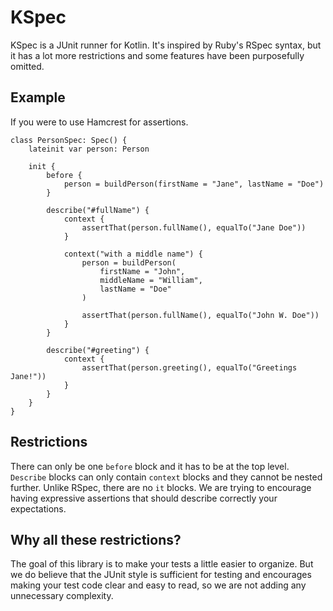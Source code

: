 # KSpec

KSpec is a JUnit runner for Kotlin. It's inspired by Ruby's RSpec syntax,
but it has a lot more restrictions and some features have been purposefully omitted.

## Example

If you were to use Hamcrest for assertions.

```
class PersonSpec: Spec() {
    lateinit var person: Person

    init {
        before {
            person = buildPerson(firstName = "Jane", lastName = "Doe")
        }

        describe("#fullName") {
            context {
                assertThat(person.fullName(), equalTo("Jane Doe"))
            }

            context("with a middle name") {
                person = buildPerson(
                    firstName = "John",
                    middleName = "William",
                    lastName = "Doe"
                )

                assertThat(person.fullName(), equalTo("John W. Doe"))
            }
        }

        describe("#greeting") {
            context {
                assertThat(person.greeting(), equalTo("Greetings Jane!"))
            }
        }
    }
}
```

## Restrictions

There can only be one `before` block and it has to be at the top level.
`Describe` blocks can only contain `context` blocks and they cannot be nested further.
Unlike RSpec, there are no `it` blocks. We are trying to encourage having expressive assertions
that should describe correctly your expectations.

## Why all these restrictions?

The goal of this library is to make your tests a little easier to organize.
But we do believe that the JUnit style is sufficient for testing and
encourages making your test code clear and easy to read, so we are not adding any unnecessary complexity.
